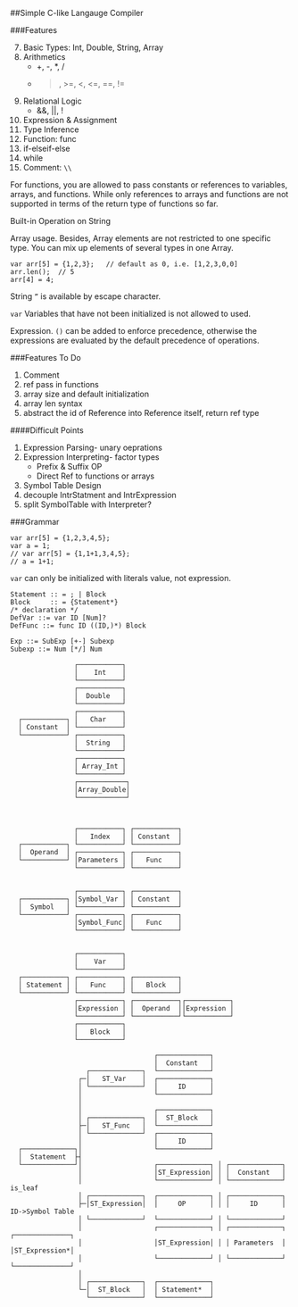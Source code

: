 ##Simple C-like Langauge Compiler

###Features

7. Basic Types: Int, Double, String, Array
1. Arithmetics
    * +, -, \*, /
    * >, >=, <, <=, ==, !=
2. Relational Logic
    * &&, ||, !
3. Expression & Assignment
3. Type Inference
4. Function: func
5. if-elseif-else
6. while
8. Comment: ``\\``

For functions, you are allowed to pass constants or references to variables, arrays, and functions.
While only references to arrays and functions are not supported in terms of the return type of functions so far.

Built-in Operation on String

Array usage.
Besides, Array elements are not restricted to one specific type.
You can mix up elements of several types in one Array.

```
var arr[5] = {1,2,3};   // default as 0, i.e. [1,2,3,0,0]
arr.len();  // 5
arr[4] = 4;
```

String
``”`` is available by escape character.

``var``
Variables that have not been initialized is not allowed to used.

Expression.
``()`` can be added to enforce precedence, otherwise the expressions are evaluated by the default precedence of operations.


###Features To Do

1. Comment
3. ref pass in functions
2. array size and default initialization
3. array len syntax
6. abstract the id of Reference into Reference itself, return ref type

####Difficult Points

1. Expression Parsing- unary oeprations
2. Expression Interpreting- factor types
    * Prefix & Suffix OP
    * Direct Ref to functions or arrays
3. Symbol Table Design
4. decouple IntrStatment and IntrExpression
5. split SymbolTable with Interpreter?

###Grammar

```
var arr[5] = {1,2,3,4,5};
var a = 1;
// var arr[5] = {1,1+1,3,4,5};
// a = 1+1;
```

``var`` can only be initialized with literals value, not expression.

```
Statement :: = ; | Block
Block     :: = {Statement*}
/* declaration */
DefVar ::= var ID [Num]?
DefFunc ::= func ID ((ID,)*) Block

Exp ::= SubExp [+-] Subexp
Subexp ::= Num [*/] Num
```

```
                ┌───────────┐                           
                │    Int    │                           
                └───────────┘                           
                ┌───────────┐                           
                │  Double   │                           
                └───────────┘                           
                ┌───────────┐                           
  ┌───────────┐ │   Char    │                           
  │ Constant  │ └───────────┘                           
  └───────────┘ ┌───────────┐                           
                │  String   │                           
                └───────────┘                           
                ┌───────────┐                           
                │ Array_Int │                           
                └───────────┘                           
                ┌────────────┐                          
                │Array_Double│                          
                └────────────┘                          
                                                        
                                                        
                                                        
                ┌───────────┐ ┌───────────┐             
                │   Index   │ │ Constant  │             
  ┌───────────┐ └───────────┘ └───────────┘             
  │  Operand  │ ┌───────────┐ ┌───────────┐             
  └───────────┘ │Parameters │ │   Func    │             
                └───────────┘ └───────────┘             
                                                        
                                                        
                ┌───────────┐ ┌───────────┐             
  ┌───────────┐ │Symbol_Var │ │ Constant  │             
  │  Symbol   │ └───────────┘ └───────────┘             
  └───────────┘ ┌───────────┐ ┌───────────┐             
                │Symbol_Func│ │   Func    │             
                └───────────┘ └───────────┘             
                                                        
                                                        
                ┌───────────┐                           
                │    Var    │                           
                └───────────┘                           
  ┌───────────┐ ┌───────────┐ ┌───────────┐             
  │ Statement │ │   Func    │ │   Block   │             
  └───────────┘ └───────────┘ └───────────┘             
                ┌───────────┐ ┌───────────┐┌───────────┐
                │Expression │ │  Operand  ││Expression │
                └───────────┘ └───────────┘└───────────┘
                ┌───────────┐                           
                │   Block   │                           
                └───────────┘                           
```


```
                                    ┌─────────────┐                                          
                                    │  Constant   │                                          
                   ┌─────────────┐  └─────────────┘                                          
                 ┌─│   ST_Var    │  ┌─────────────┐                                          
                 │ └─────────────┘  │     ID      │                                          
                 │                  └─────────────┘                                          
                 │                                                                           
                 │                  ┌─────────────┐                                          
                 │ ┌─────────────┐  │  ST_Block   │                                          
                 ├─│   ST_Func   │  └─────────────┘                                          
                 │ └─────────────┘  ┌─────────────┐                                          
                 │                  │     ID      │                                          
  ┌─────────────┐│                  └─────────────┘                                          
  │  Statement  ├┤                                                                           
  └─────────────┘│                  ┌─────────────┐ │ ┌─────────────┐                        
                 │                  │ST_Expression│ │ │  Constant   │                        
                 │                  └─────────────┘ │ └─────────────┘  is_leaf               
                 │ ┌─────────────┐  ┌─────────────┐ │ ┌─────────────┐                        
                 ├─│ST_Expression│  │     OP      │ │ │     ID      │  ID->Symbol Table      
                 │ └─────────────┘  └─────────────┘ │ └─────────────┘                        
                 │                  ┌─────────────┐ │ ┌─────────────┐ ┌──────────────┐       
                 │                  │ST_Expression│ │ │ Parameters  │ │ST_Expression*│       
                 │                  └─────────────┘ │ └─────────────┘ └──────────────┘       
                 │                                                                           
                 │ ┌─────────────┐  ┌─────────────┐                                          
                 └─│  ST_Block   │  │ Statement*  │                                          
                   └─────────────┘  └─────────────┘                                          
```
